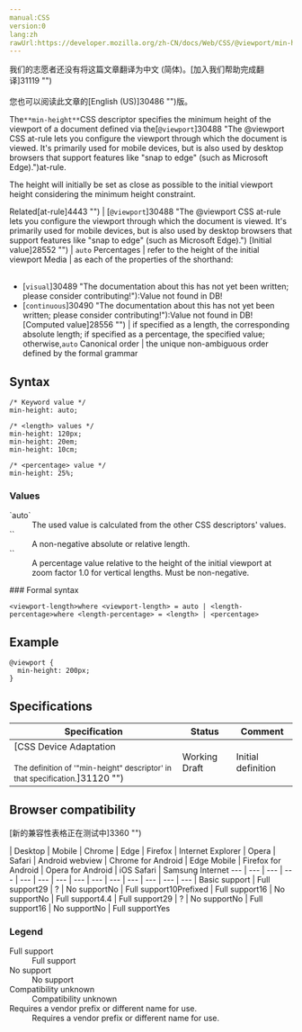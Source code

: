 ```yaml
---
manual:CSS
version:0
lang:zh
rawUrl:https://developer.mozilla.org/zh-CN/docs/Web/CSS/@viewport/min-height
---
```




<bdi>我们的志愿者还没有将这篇文章翻译为<bdi>中文 (简体)</bdi>。[加入我们帮助完成翻译]31119 "")<br></br>您也可以阅读此文章的[English (US)]30486 "")版。</bdi>






The`**min-height**`CSS descriptor specifies the minimum height of the viewport of a document defined via the[`@viewport`]30488 "The @viewport CSS at-rule lets you configure the viewport through which the document is viewed. It's primarily used for mobile devices, but is also used by desktop browsers that support features like "snap to edge" (such as Microsoft Edge).")at-rule.



The height will initially be set as close as possible to the initial viewport height considering the minimum height constraint.


Related[at-rule]4443 "") | [`@viewport`]30488 "The @viewport CSS at-rule lets you configure the viewport through which the document is viewed. It's primarily used for mobile devices, but is also used by desktop browsers that support features like "snap to edge" (such as Microsoft Edge).") 
[Initial value]28552 "") | `auto` 
Percentages | refer to the height of the initial viewport 
Media | as each of the properties of the shorthand:<br></br>
* [`visual`]30489 "The documentation about this has not yet been written; please consider contributing!"):Value not found in DB!
* [`continuous`]30490 "The documentation about this has not yet been written; please consider contributing!"):Value not found in DB! 
[Computed value]28556 "") | if specified as a length, the corresponding absolute length; if specified as a percentage, the specified value; otherwise,`auto` 
Canonical order | the unique non-ambiguous order defined by the formal grammar 


## Syntax<a name="Syntax"></a>

```
/* Keyword value */
min-height: auto;

/* <length> values */
min-height: 120px;
min-height: 20em;
min-height: 10cm;

/* <percentage> value */
min-height: 25%;
```

### Values<a name="Values"></a>
<dl><dt id=''>`auto`</dt><dd>The used value is calculated from the other CSS descriptors&#39; values.</dd><dt id=''>`<length>`</dt><dd>A non-negative absolute or relative length.</dd><dt id=''>`<percentage>`</dt><dd>A percentage value relative to the height of the initial viewport at zoom factor 1.0 for vertical lengths. Must be non-negative.</dd></dl>
### Formal syntax<a name="Formal_syntax"></a>

```
<viewport-length>where <viewport-length> = auto | <length-percentage>where <length-percentage> = <length> | <percentage>
```

## Example<a name="Example"></a>

```
@viewport {
  min-height: 200px;
}
```

## Specifications<a name="Specifications"></a>

Specification | Status | Comment 
 ---  |  ---  |  ---  | 
[CSS Device Adaptation<br></br><small>The definition of &#39;&quot;min-height&quot; descriptor&#39; in that specification.</small>]31120 "") | Working Draft | Initial definition 


## Browser compatibility<a name="Browser_compatibility"></a>
[新的兼容性表格正在测试中<i></i>]3360 "")

 | <abbr>Desktop<i></i></abbr> | <abbr>Mobile<i></i></abbr> 
 | <abbr>Chrome<i></i></abbr> | <abbr>Edge<i></i></abbr> | <abbr>Firefox<i></i></abbr> | <abbr>Internet Explorer<i></i></abbr> | <abbr>Opera<i></i></abbr> | <abbr>Safari<i></i></abbr> | <abbr>Android webview<i></i></abbr> | <abbr>Chrome for Android<i></i></abbr> | <abbr>Edge Mobile<i></i></abbr> | <abbr>Firefox for Android<i></i></abbr> | <abbr>Opera for Android<i></i></abbr> | <abbr>iOS Safari<i></i></abbr> | <abbr>Samsung Internet<i></i></abbr> 
 ---  |  ---  |  ---  |  ---  |  ---  |  ---  |  ---  |  ---  |  ---  |  ---  |  ---  |  ---  |  ---  |  ---  | 
Basic support | <abbr>Full support</abbr>29 | <abbr>?</abbr> | <abbr>No support</abbr>No | <abbr>Full support</abbr>10<abbr>Prefixed<i></i></abbr> | <abbr>Full support</abbr>16 | <abbr>No support</abbr>No | <abbr>Full support</abbr>4.4 | <abbr>Full support</abbr>29 | <abbr>?</abbr> | <abbr>No support</abbr>No | <abbr>Full support</abbr>16 | <abbr>No support</abbr>No | <abbr>Full support</abbr>Yes 


### Legend<a name="Legend"></a>
<dl><dt id=''><abbr>Full support</abbr></dt><dd>Full support</dd><dt id=''><abbr>No support</abbr></dt><dd>No support</dd><dt id=''><abbr>Compatibility unknown</abbr></dt><dd>Compatibility unknown</dd><dt id=''><abbr>Requires a vendor prefix or different name for use.<i></i></abbr></dt><dd>Requires a vendor prefix or different name for use.</dd></dl>



